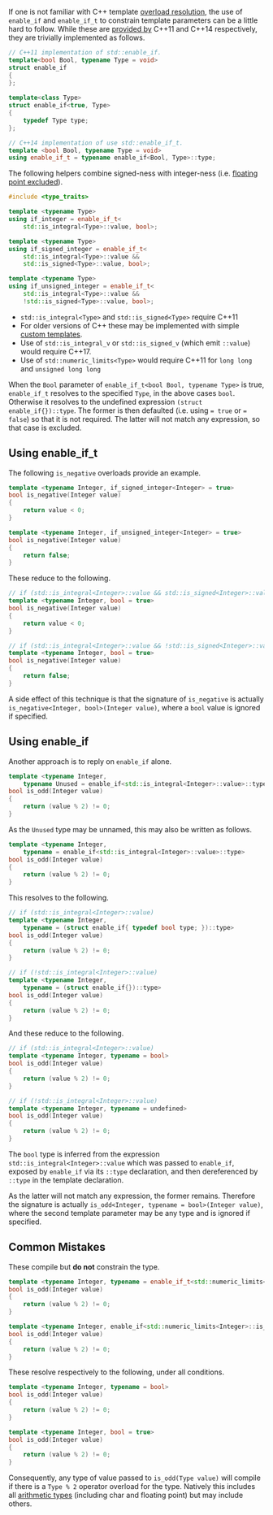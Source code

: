If one is not familiar with C++ template [overload resolution](https://en.cppreference.com/w/cpp/language/overload_resolution), the use of `enable_if` and `enable_if_t` to constrain template parameters can be a little hard to follow. While these are [provided by](https://en.cppreference.com/w/cpp/types/enable_if) C++11 and C++14 respectively, they are trivially implemented as follows.
```cpp
// C++11 implementation of std::enable_if.
template<bool Bool, typename Type = void>
struct enable_if
{
};
 
template<class Type>
struct enable_if<true, Type>
{
    typedef Type type;
};

// C++14 implementation of use std::enable_if_t.
template <bool Bool, typename Type = void>
using enable_if_t = typename enable_if<Bool, Type>::type;
```
The following helpers combine signed-ness with integer-ness (i.e. [floating point excluded](https://en.cppreference.com/w/cpp/types/numeric_limits/is_integer)).
```cpp
#include <type_traits>

template <typename Type>
using if_integer = enable_if_t<
    std::is_integral<Type>::value, bool>;

template <typename Type>
using if_signed_integer = enable_if_t<
    std::is_integral<Type>::value &&
    std::is_signed<Type>::value, bool>;

template <typename Type>
using if_unsigned_integer = enable_if_t<
    std::is_integral<Type>::value &&
    !std::is_signed<Type>::value, bool>;
```
* `std::is_integral<Type>` and `std::is_signed<Type>` require C++11
* For older versions of C++ these may be implemented with simple [custom templates](https://en.cppreference.com/w/cpp/types/is_signed).
* Use of `std::is_integral_v` or `std::is_signed_v` (which emit `::value`) would require C++17.
* Use of `std::numeric_limits<Type>` would require C++11 for `long long` and `unsigned long long`

When the `Bool` parameter of `enable_if_t<bool Bool, typename Type>` is true, `enable_if_t` resolves to the specified `Type`, in the above cases `bool`. Otherwise it resolves to the undefined expression `(struct enable_if{})::type`. The former is then defaulted (i.e. using `= true` or `= false`) so that it is not required. The latter will not match any expression, so that case is excluded.

## Using enable_if_t

The following `is_negative` overloads provide an example.
```cpp
template <typename Integer, if_signed_integer<Integer> = true>
bool is_negative(Integer value)
{
    return value < 0;
}

template <typename Integer, if_unsigned_integer<Integer> = true>
bool is_negative(Integer value)
{
    return false;
}
```
These reduce to the following.
```cpp
// if (std::is_integral<Integer>::value && std::is_signed<Integer>::value)
template <typename Integer, bool = true>
bool is_negative(Integer value)
{
    return value < 0;
}

// if (std::is_integral<Integer>::value && !std::is_signed<Integer>::value)
template <typename Integer, bool = true>
bool is_negative(Integer value)
{
    return false;
}
```
A side effect of this technique is that the signature of `is_negative` is actually `is_negative<Integer, bool>(Integer value)`, where a `bool` value is ignored if specified.

## Using enable_if

Another approach is to reply on `enable_if` alone.
```cpp
template <typename Integer,
    typename Unused = enable_if<std::is_integral<Integer>::value>::type>
bool is_odd(Integer value)
{
    return (value % 2) != 0;
}
```
As the `Unused` type may be unnamed, this may also be written as follows. 
```cpp
template <typename Integer,
    typename = enable_if<std::is_integral<Integer>::value>::type>
bool is_odd(Integer value)
{
    return (value % 2) != 0;
}
```
This resolves to the following.
```cpp
// if (std::is_integral<Integer>::value)
template <typename Integer,
    typename = (struct enable_if{ typedef bool type; })::type>
bool is_odd(Integer value)
{
    return (value % 2) != 0;
}

// if (!std::is_integral<Integer>::value)
template <typename Integer,
    typename = (struct enable_if{})::type>
bool is_odd(Integer value)
{
    return (value % 2) != 0;
}
```
And these reduce to the following.
```cpp
// if (std::is_integral<Integer>::value)
template <typename Integer, typename = bool>
bool is_odd(Integer value)
{
    return (value % 2) != 0;
}

// if (!std::is_integral<Integer>::value)
template <typename Integer, typename = undefined>
bool is_odd(Integer value)
{
    return (value % 2) != 0;
}
```
The `bool` type is inferred from the expression `std::is_integral<Integer>::value` which was passed to `enable_if`, exposed by `enable_if` via its `::type` declaration, and then dereferenced by `::type` in the template declaration.

As the latter will not match any expression, the former remains. Therefore the signature is actually `is_odd<Integer, typename = bool>(Integer value)`, where the second template parameter may be any type and is ignored if specified.

## Common Mistakes
These compile but **do not** constrain the type.
```cpp
template <typename Integer, typename = enable_if_t<std::numeric_limits<Integer>::is_integer>>
bool is_odd(Integer value)
{
    return (value % 2) != 0;
}

template <typename Integer, enable_if<std::numeric_limits<Integer>::is_integer>::type = true>
bool is_odd(Integer value)
{
    return (value % 2) != 0;
}
```
These resolve respectively to the following, under all conditions.
```cpp
template <typename Integer, typename = bool>
bool is_odd(Integer value)
{
    return (value % 2) != 0;
}

template <typename Integer, bool = true>
bool is_odd(Integer value)
{
    return (value % 2) != 0;
}
```
Consequently, any type of value passed to `is_odd(Type value)` will compile if there is a `Type % 2` operator overload for the type. Natively this includes all [arithmetic types](https://en.cppreference.com/w/c/language/arithmetic_types) (including char and floating point) but may include others.